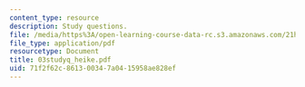 ```yaml
---
content_type: resource
description: Study questions.
file: /media/https%3A/open-learning-course-data-rc.s3.amazonaws.com/21h-522-japan-in-the-age-of-the-samurai-history-and-film-fall-2006/71f2f62c861300347a0415958ae828ef_03studyq_heike.pdf
file_type: application/pdf
resourcetype: Document
title: 03studyq_heike.pdf
uid: 71f2f62c-8613-0034-7a04-15958ae828ef
---
```

